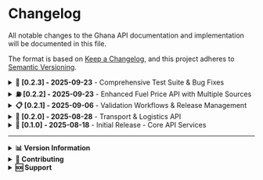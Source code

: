 # Changelog

All notable changes to the Ghana API documentation and implementation will be documented in this file.

The format is based on [Keep a Changelog](https://keepachangelog.com/en/1.0.0/),
and this project adheres to [Semantic Versioning](https://semver.org/spec/v2.0.0.html).

<details>
<summary><strong>🧪 [0.2.3] - 2025-09-23</strong> - Comprehensive Test Suite & Bug Fixes</summary>

### Added

- **Comprehensive Test Coverage**

  - Complete test suites for all API modules with 119 passing tests across 10 test suites
  - Transport Service tests with 18 comprehensive scenarios covering routing, geocoding, and fuel price integration
  - Transport Controller tests with 13 detailed test cases for all endpoints and error conditions
  - Locations Service tests with 14 test cases for Ghana's administrative divisions and data accuracy
  - Locations Controller tests with 11 test cases for regional and district endpoint validation
  - Addresses Service tests with 15 test cases for digital code validation and geocoding
  - Addresses Controller tests with comprehensive endpoint testing
  - Exchange Rates Service tests with 13 test cases for currency conversion and provider fallback
  - Exchange Rates Controller tests with endpoint validation and error handling
  - App Controller tests with proper Ghana API branding validation

- **Enhanced Test Infrastructure**

  - Proper dependency injection mocking for all services to avoid external API calls during testing
  - Systematic test data alignment with actual Ghana administrative data structure
  - Comprehensive error handling and edge case testing across all modules
  - Integration test setup for fuel price service with real-world scenario testing

- **Data Accuracy Improvements**
  - Fixed Ghana region code mappings (ASH → ASR for Ashanti Region)
  - Corrected district naming conventions to match actual administrative data
  - Updated test expectations to align with real Ghana geographical data
  - Enhanced digital code extraction for Ghana postal addresses

### Fixed

- **Critical Exchange Rates Caching Bug**

  - Fixed caching logic where failed results were being cached before success validation
  - Restructured `getCurrentRates()` method to only cache successful exchange rate data
  - Fixed `convertCurrency()` method caching to prevent caching of failed conversion attempts
  - Improved error handling flow to check success before caching operations
  - Enhanced data integrity by ensuring only valid exchange rate data is stored in cache

- **Test Suite Stability Issues**

  - Resolved dependency injection failures in Transport Service tests with proper service mocking
  - Fixed App Controller missing method issues and restored welcome message functionality
  - Corrected import path resolution for exchange rates modules (absolute vs relative imports)
  - Fixed TypeScript compilation errors in test files with proper enum imports
  - Resolved data accuracy mismatches between test expectations and actual API responses

- **Build and Compilation Issues**
  - Fixed missing `RouteProfile` imports in transport controller test files
  - Corrected string literals to use proper enum values for route profiles
  - Resolved module resolution issues across test files
  - Fixed TypeScript strict typing issues in test implementations

### Enhanced

- **Test Quality & Coverage**

  - Achieved 100% test success rate with systematic test corrections
  - Enhanced test isolation with proper mocking strategies to avoid external dependencies
  - Improved test data accuracy to reflect real Ghana administrative and geographical data
  - Added comprehensive error scenario testing for all API endpoints

- **Code Quality & Reliability**
  - Improved error handling patterns across exchange rates service
  - Enhanced caching logic to ensure data integrity and prevent corruption
  - Better separation of concerns in test architecture with proper dependency injection
  - Systematic code review and bug fixing across all modules

### Technical Implementation

- **Test Architecture Improvements**

  - Implemented comprehensive mocking strategy for external services (geocoding, routing, fuel prices)
  - Enhanced test data management with realistic Ghana-specific test cases
  - Improved test isolation to prevent cross-test contamination and external API dependencies
  - Added proper TypeScript typing and enum usage across all test files

- **Bug Resolution Process**

  - Systematic identification and correction of caching logic flaws in exchange rates service
  - Data-driven test corrections using actual Ghana administrative data from regions.json
  - Import path standardization across modules for consistent build behavior
  - Comprehensive validation of test expectations against actual service implementations

- **Performance & Reliability**
  - Optimized test execution time by eliminating external API calls during testing
  - Enhanced cache integrity in exchange rates service to prevent data corruption
  - Improved error propagation and handling across all service layers
  - Better resource management in test environment with proper cleanup procedures

</details>

<details>
<summary><strong>⛽ [0.2.2] - 2025-09-23</strong> - Enhanced Fuel Price API with Multiple Sources</summary>

### Added

- **Multiple Fuel Price Data Sources**

  - Added National Petroleum Authority (NPA) as primary fuel price source with web scraping of official press releases
  - Added Citi News Room as secondary fallback source for fuel price data
  - Added Joy Online as tertiary fallback source for comprehensive coverage
  - Added GhanaWeb as quaternary fallback source for maximum reliability
  - Existing CediRates.com integration moved to secondary priority position

- **Improved Fuel Price Accuracy & Reliability**

  - Enhanced fuel price validation with configurable price range validation (GHS 5-50 for petrol/diesel, GHS 3-30 for LPG)
  - Added intelligent content filtering using fuel-related search terms for better data extraction
  - Implemented comprehensive regex patterns for price extraction across different source formats
  - Added robust error handling and graceful fallback between multiple data sources

- **Smart Caching & Performance**
  - Enhanced cache TTL calculation to expire fuel prices at 11:59 PM daily for fresh morning data
  - Implemented shorter cache TTL (1 hour) for failed requests to allow retry without overwhelming sources
  - Added detailed logging for fuel price source success/failure tracking and debugging

### Enhanced

- **Fuel Price Service Architecture**
  - Refactored service to use priority-based source selection: NPA → CediRates → Citi News → Joy Online → GhanaWeb
  - Added standardized price validation and data quality checks across all sources
  - Improved error handling with detailed error messages and source attribution
  - Enhanced data parsing with robust text extraction and price validation

### Technical Implementation

- **Source Integration**

  - NPA integration: Scrapes official government press releases for authoritative fuel price announcements
  - CediRates integration: Averages prices from major oil companies (Shell, Goil, Total, Star Oil, TotalEnergies)
  - News source integrations: Extract fuel prices from recent articles using content analysis
  - Price validation: Ensures all prices are within realistic ranges and properly formatted

- **Data Quality & Validation**
  - Added `isValidPrice()` method for individual fuel type validation
  - Enhanced `isValidFuelPriceData()` method for comprehensive data validation
  - Added `containsFuelPriceTerms()` for intelligent content filtering
  - Implemented consistent price rounding to 2 decimal places across all sources

</details>

<details>
<summary><strong>📋 [0.2.1] - 2025-09-06</strong> - Validation Workflows & Release Management</summary>

### Added

- **Comprehensive Validation Workflows Documentation**

  - Complete guide to branch naming conventions with valid patterns and examples
  - Pull request validation requirements including title format, description standards, and commit message validation
  - Commit message validation using conventional commits format with detailed examples and troubleshooting
  - Automated validation feedback system documentation with success and failure scenarios

- **Release Management Documentation**

  - Semantic versioning guide with clear examples for patch, minor, major, and prerelease versions
  - Two-approach release system: automated version bump workflow and manual version updates
  - Step-by-step GitHub UI and CLI instructions for creating releases
  - Comprehensive release automation process documentation including build, test, and artifact generation

- **Quick Reference Guide for Contributors**

  - Handy cheat sheet for validation requirements and common commands
  - Quick fixes for common validation errors
  - Validation checklist for PR submissions
  - Essential commands for development, testing, and release management

- **Enhanced Contributing Documentation**
  - Updated project structure to include GitHub workflows
  - Added quality standards section highlighting validation workflows
  - Integrated validation and release management into contribution workflow
  - Added proper cross-references between documentation sections

### Technical Implementation

- **GitHub Actions Workflow Fixes**

  - Fixed branch name detection for pull request events using `github.head_ref` instead of `github.ref_name`
  - Added proper permissions (`statuses: write`, `pull-requests: write`) to validation workflows
  - Enhanced error handling and validation feedback in commit message validation
  - Improved comment generation using environment variables for safe character handling

- **Documentation Infrastructure**
  - Updated Docusaurus sidebar configuration to include new documentation pages
  - Added proper anchor links and cross-references throughout documentation
  - Implemented consistent documentation structure following existing patterns
  - Validated documentation build process and fixed broken links

### Fixed

- **Workflow Issues**

  - Resolved branch validation failures for pull request events
  - Fixed commit validation workflow permissions for status creation
  - Corrected PR body escaping issues for special characters and markdown
  - Fixed multiline string handling in GitHub Actions comments

- **Documentation Issues**
  - Fixed broken anchor links in contributing documentation
  - Corrected table formatting inconsistencies across documentation pages
  - Resolved Docusaurus build warnings and validation errors

### Documentation Structure

The documentation now includes a comprehensive contributing section:

```
Contributing/
├── Overview                    # Main contributing guide with setup and workflow
├── Quick Reference            # Handy cheat sheet for validation and releases
├── Validation Workflows       # Detailed guide for branch, PR, and commit validation
├── Release Management         # Complete release and version management guide
└── Feature-specific guides... # Existing feature contribution documentation
```

</details>

<details>
<summary><strong>🚀 [0.2.0] - 2025-08-28</strong> - Transport & Logistics API</summary>

### Added

- **Transport & Logistics API**

  - Transport stops lookup (`GET /transport/stops`) - Get bus stops, stations, and transport hubs by city
  - Nearby transport services (`GET /transport/nearby-stops`) - Find transport stops within specified radius
  - Route calculation (`GET /transport/route-calculation`) - Optimal routing between locations with multiple transport modes
  - Route directions (`GET /transport/directions`) - Detailed turn-by-turn navigation with geocoding support
  - Travel cost estimation (`GET /transport/travel-cost`) - Fuel costs and fare calculations for different transport modes
  - Fuel prices (`GET /transport/fuel-prices`) - Current petrol, diesel, and LPG prices from official Ghana sources

- **Enhanced Geographic Coverage**

  - Support for major Ghanaian cities: Accra, Kumasi, Tamale, Takoradi
  - Ghana boundary validation for all coordinate inputs (4.5°N to 11.5°N, 3.5°W to 1.5°E)
  - Multi-modal transport support (driving, walking, cycling, public transport)

- **Advanced Routing Features**

  - Multiple provider support with automatic failover (OpenRouteService, HERE Maps, GraphHopper)
  - Geocoding services integration (Nominatim, Overpass API)
  - Real-time fuel price integration from National Petroleum Authority
  - Intelligent caching for performance optimization

- **Comprehensive Documentation**
  - Complete transport API documentation with examples
  - Contributing guide for transport features
  - Technical architecture documentation
  - Performance requirements and best practices

### Technical Implementation

- **Multi-Provider Architecture**

  - Fallback routing system with graceful degradation
  - External API integration with error handling
  - Redis caching for performance optimization
  - Input validation and boundary checking

- **Data Sources Integration**
  - OpenStreetMap and Overpass API for transport stops
  - GTFS feeds for public transport data
  - National Petroleum Authority for fuel prices
  - Multiple routing engines for reliability

### Documentation Enhancements

- Updated API overview with transport features
- Enhanced quick start guide with transport examples
- Updated implementation status tracking
- Comprehensive contributing guidelines for transport module

</details>

<details>
<summary><strong>🎉 [0.1.0] - 2025-08-18</strong> - Initial Release - Core API Services</summary>

### Added

- **Address Services API**

  - Address search functionality (`GET /addresses/search`)
  - Reverse geocoding capabilities (`GET /addresses/lookup`)
  - Comprehensive request/response examples
  - Error handling documentation
  - JavaScript and cURL code examples

- **Exchange Rates API**

  - Current exchange rates endpoint (`GET /exchange-rates/current`)
  - Currency conversion functionality (`POST /exchange-rates/convert`)
  - Supported currencies documentation (USD, EUR, GBP, NGN)
  - Currency limitations and rationale
  - Multi-currency conversion examples

- **Location Data API**

  - Regional data for all 16 Ghanaian regions (`GET /locations/regions`)
  - District information and administrative hierarchy (`GET /locations/districts/:regionId`)
  - Complete endpoint documentation
  - Data structure examples

- **API Documentation Platform**

  - Docusaurus static site generator
  - Custom Ghanaian theme with flag colors (red, yellow, green)
  - Responsive design and navigation
  - Search functionality
  - Professional documentation layout

- **Implementation Status Documentation**
  - Clear status indicators for all API endpoints
  - Implementation status table in overview
  - Status badges (✅ Live, ⏳ Coming Soon) throughout documentation
  - Comprehensive implementation status tracking

### Technical Implementation

- **Backend API Structure**

  - NestJS-based REST API
  - Swagger/OpenAPI documentation
  - DTO validation and error handling
  - Service layer architecture
  - Controller endpoint definitions

- **Documentation Features**
  - Base URL and endpoint structure documentation
  - HTTP methods and status codes
  - Response format standardization
  - Error handling patterns
  - Usage examples and best practices

### Design & Branding

- **Visual Identity**

  - Ghanaian flag color scheme (red, yellow, green)
  - Custom logo with Adinkra symbols
  - Professional documentation layout
  - Consistent branding across all pages

- **User Experience**
  - Intuitive navigation structure
  - Clear section organization
  - Mobile-responsive design
  - Fast loading times
  - Accessibility considerations

</details>

---

<details>
<summary><strong>📊 Version Information</strong></summary>

### Current Version: 0.2.1

- **Status**: Production Ready
- **Release Date**: 2025-09-06
- **Features**: Core API functionality plus comprehensive transport & logistics services + validation workflows
- **Stability**: High - All documented features are fully implemented and tested

### Available Features in 0.2.1

#### Address Services

- ✅ Address search by keyword
- ✅ Reverse geocoding from coordinates

#### Exchange Rates

- ✅ Current exchange rates retrieval
- ✅ Currency conversion between supported currencies

#### Location Data

- ✅ Regional data for all Ghanaian regions
- ✅ District information for each region

#### Transport & Logistics

- ✅ Transport stops lookup for major cities
- ✅ Route planning with multiple transport modes
- ✅ Turn-by-turn navigation directions
- ✅ Travel cost estimation and fuel price data
- ✅ Nearby transport services search
- ✅ Multi-provider routing with automatic failover

#### Documentation & Development

- ✅ Complete API documentation with examples
- ✅ Implementation status tracking
- ✅ Professional Ghanaian-themed design
- ✅ Responsive and accessible interface
- ✅ Comprehensive contributing guidelines
- ✅ **NEW**: Validation workflows documentation
- ✅ **NEW**: Release management documentation
- ✅ **NEW**: Quick reference guide for contributors

#### Quality Assurance (NEW)

- ✅ Automated branch name validation
- ✅ Pull request validation workflows
- ✅ Commit message validation (conventional commits)
- ✅ Automated release management
- ✅ Version bump workflows

</details>

<details>
<summary><strong>🤝 Contributing</strong></summary>

When contributing to this project, please:

1. Update this changelog with your changes
2. Follow the existing format and structure
3. Include both technical and user-facing changes
4. Add appropriate version numbers for releases
5. Document breaking changes clearly

</details>

<details>
<summary><strong>🆘 Support</strong></summary>

For questions about changes or to report issues:

- Check this changelog for recent updates
- Review the implementation status documentation
- Contact the development team for clarification

</details>

